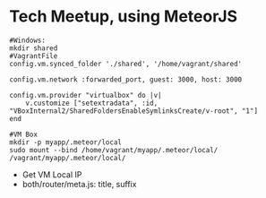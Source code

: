 # Tech Meetup, using MeteorJS
```
#Windows:
mkdir shared
#VagrantFile
config.vm.synced_folder './shared', '/home/vagrant/shared'

config.vm.network :forwarded_port, guest: 3000, host: 3000

config.vm.provider "virtualbox" do |v|
    v.customize ["setextradata", :id, "VBoxInternal2/SharedFoldersEnableSymlinksCreate/v-root", "1"]
end

#VM Box
mkdir -p myapp/.meteor/local
sudo mount --bind /home/vagrant/myapp/.meteor/local/ /vagrant/myapp/.meteor/local/
```
- Get VM Local IP
- both/router/meta.js: title, suffix
